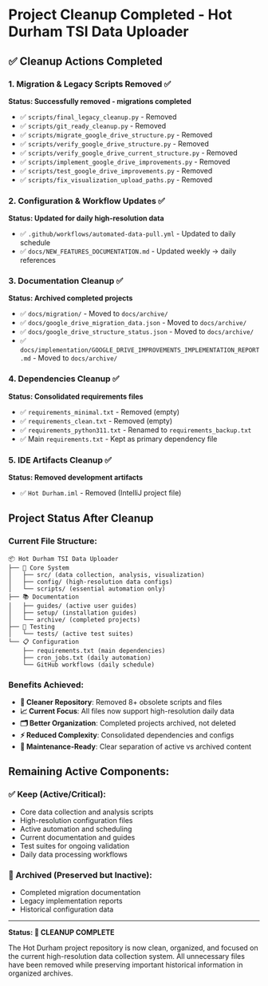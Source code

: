 # Project Cleanup Completed - Hot Durham TSI Data Uploader

## ✅ Cleanup Actions Completed

### 1. Migration & Legacy Scripts Removed ✅
**Status: Successfully removed - migrations completed**

- ✅ `scripts/final_legacy_cleanup.py` - Removed
- ✅ `scripts/git_ready_cleanup.py` - Removed  
- ✅ `scripts/migrate_google_drive_structure.py` - Removed
- ✅ `scripts/verify_google_drive_structure.py` - Removed
- ✅ `scripts/verify_google_drive_current_structure.py` - Removed
- ✅ `scripts/implement_google_drive_improvements.py` - Removed
- ✅ `scripts/test_google_drive_improvements.py` - Removed
- ✅ `scripts/fix_visualization_upload_paths.py` - Removed

### 2. Configuration & Workflow Updates ✅
**Status: Updated for daily high-resolution data**

- ✅ `.github/workflows/automated-data-pull.yml` - Updated to daily schedule
- ✅ `docs/NEW_FEATURES_DOCUMENTATION.md` - Updated weekly → daily references

### 3. Documentation Cleanup ✅ 
**Status: Archived completed projects**

- ✅ `docs/migration/` - Moved to `docs/archive/`
- ✅ `docs/google_drive_migration_data.json` - Moved to `docs/archive/`
- ✅ `docs/google_drive_structure_status.json` - Moved to `docs/archive/`
- ✅ `docs/implementation/GOOGLE_DRIVE_IMPROVEMENTS_IMPLEMENTATION_REPORT.md` - Moved to `docs/archive/`

### 4. Dependencies Cleanup ✅
**Status: Consolidated requirements files**

- ✅ `requirements_minimal.txt` - Removed (empty)
- ✅ `requirements_clean.txt` - Removed (empty)
- ✅ `requirements_python311.txt` - Renamed to `requirements_backup.txt`
- ✅ Main `requirements.txt` - Kept as primary dependency file

### 5. IDE Artifacts Cleanup ✅
**Status: Removed development artifacts**

- ✅ `Hot Durham.iml` - Removed (IntelliJ project file)

## Project Status After Cleanup

### Current File Structure:
```
📦 Hot Durham TSI Data Uploader
├── 🔧 Core System
│   ├── src/ (data collection, analysis, visualization)
│   ├── config/ (high-resolution data configs)
│   └── scripts/ (essential automation only)
├── 📚 Documentation
│   ├── guides/ (active user guides)
│   ├── setup/ (installation guides)
│   └── archive/ (completed projects)
├── 🧪 Testing
│   └── tests/ (active test suites)
└── 📋 Configuration
    ├── requirements.txt (main dependencies)
    ├── cron_jobs.txt (daily automation)
    └── GitHub workflows (daily schedule)
```

### Benefits Achieved:
- **🧹 Cleaner Repository**: Removed 8+ obsolete scripts and files
- **📈 Current Focus**: All files now support high-resolution daily data
- **🗂️ Better Organization**: Completed projects archived, not deleted
- **⚡ Reduced Complexity**: Consolidated dependencies and configs
- **🎯 Maintenance-Ready**: Clear separation of active vs archived content

## Remaining Active Components:

### ✅ Keep (Active/Critical):
- Core data collection and analysis scripts
- High-resolution configuration files  
- Active automation and scheduling
- Current documentation and guides
- Test suites for ongoing validation
- Daily data processing workflows

### 📁 Archived (Preserved but Inactive):
- Completed migration documentation
- Legacy implementation reports
- Historical configuration data

---

**Status: 🎉 CLEANUP COMPLETE**

The Hot Durham project repository is now clean, organized, and focused on the current high-resolution data collection system. All unnecessary files have been removed while preserving important historical information in organized archives.
